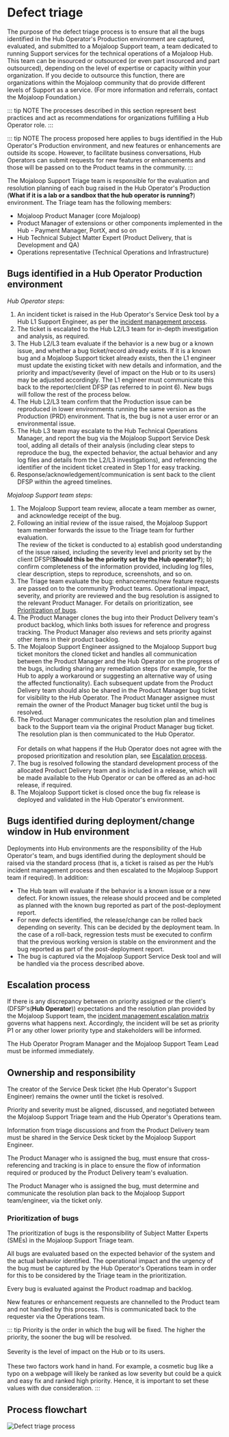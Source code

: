 # Defect triage

The purpose of the defect triage process is to ensure that all the bugs identified in the Hub Operator's Production environment are captured, evaluated, and submitted to a Mojaloop Support team, a team dedicated to running Support services for the technical operations of a Mojaloop Hub. This team can be insourced or outsourced (or even part insourced and part outsourced), depending on the level of expertise or capacity within your organization. If you decide to outsource this function, there are organizations within the Mojaloop community that do provide different levels of Support as a service. (For more information and referrals, contact the Mojaloop Foundation.)

::: tip NOTE 
The processes described in this section represent best practices and act as recommendations for organizations fulfilling a Hub Operator role. 
:::

::: tip NOTE
The process proposed here applies to bugs identified in the Hub Operator's Production environment, and new features or enhancements are outside its scope. However, to facilitate business conversations, Hub Operators can submit requests for new features or enhancements and those will be passed on to the Product teams in the community.
:::

The Mojaloop Support Triage team is responsible for the evaluation and resolution planning of each bug raised in the Hub Operator's Production (**What if it is a lab or a sandbox that the hub operator is running?**) environment. The Triage team has the following members: 

* Mojaloop Product Manager (core Mojaloop)
* Product Manager of extensions or other components implemented in the Hub - Payment Manager, PortX, and so on
* Hub Technical Subject Matter Expert (Product Delivery, that is Development and QA)
* Operations representative (Technical Operations and Infrastructure)

## Bugs identified in a Hub Operator Production environment

*Hub Operator steps:*

1. An incident ticket is raised in the Hub Operator's Service Desk tool by a Hub L1 Support Engineer, as per the [incident management process](incident-management.md).
1. The ticket is escalated to the Hub L2/L3 team for in-depth investigation and analysis, as required.
1. The Hub L2/L3 team evaluate if the behavior is a new bug or a known issue, and whether a bug ticket/record already exists. If it is a known bug and a Mojaloop Support ticket already exists, then the L1 engineer must update the existing ticket with new details and information, and the priority and impact/severity (level of impact on the Hub or to its users) may be adjusted accordingly. The L1 engineer must communicate this back to the reporter/client DFSP (as referred to in point 6). New bugs will follow the rest of the process below.
1. The Hub L2/L3 team confirm that the Production issue can be reproduced in lower environments running the same version as the Production (PRD) environment. That is, the bug is not a user error or an environmental issue.
1. The Hub L3 team may escalate to the Hub Technical Operations Manager, and report the bug via the Mojaloop Support Service Desk tool, adding all details of their analysis (including clear steps to reproduce the bug, the expected behavior, the actual behavior and any log files and details from the L2/L3 investigations), and referencing the identifier of the incident ticket created in Step 1 for easy tracking. 
1. Response/acknowledgement/communication is sent back to the client DFSP within the agreed timelines.

*Mojaloop Support team steps:*

1. The Mojaloop Support team review, allocate a team member as owner, and acknowledge receipt of the bug. 
1. Following an initial review of the issue raised, the Mojaloop Support team member forwards the issue to the Triage team for further evaluation. \
The review of the ticket is conducted to a) establish good understanding of the issue raised, including the severity level and priority set by the client DFSP(**Should this be the priority set by the Hub operator?**); b) confirm completeness of the information provided, including log files, clear description, steps to reproduce, screenshots, and so on. 
1. The Triage team evaluate the bug: enhancements/new feature requests are passed on to the community Product teams. Operational impact, severity, and priority are reviewed and the bug resolution is assigned to the relevant Product Manager. For details on prioritization, see [Prioritization of bugs](#prioritization-of-bugs).
1. The Product Manager clones the bug into their Product Delivery team's product backlog, which links both issues for reference and progress tracking. The Product Manager also reviews and sets priority against other items in their product backlog.
1. The Mojaloop Support Engineer assigned to the Mojaloop Support bug ticket monitors the cloned ticket and handles all communication between the Product Manager and the Hub Operator on the progress of the bugs, including sharing any remediation steps (for example, for the Hub to apply a workaround or suggesting an alternative way of using the affected functionality). Each subsequent update from the Product Delivery team should also be shared in the Product Manager bug ticket for visibility to the Hub Operator. The Product Manager assignee must remain the owner of the Product Manager bug ticket until the bug is resolved.
1. The Product Manager communicates the resolution plan and timelines back to the Support team via the original Product Manager bug ticket. The resolution plan is then communicated to the Hub Operator. \
\
For details on what happens if the Hub Operator does not agree with the proposed prioritization and resolution plan, see [Escalation process](#escalation-process). 
1. The bug is resolved following the standard development process of the allocated Product Delivery team and is included in a release, which will be made available to the Hub Operator or can be offered as an ad-hoc release, if required. 
1. The Mojaloop Support ticket is closed once the bug fix release is deployed and validated in the Hub Operator's environment.

## Bugs identified during deployment/change window in Hub environment

Deployments into Hub environments are the responsibility of the Hub Operator's team, and bugs identified during the deployment should be raised via the standard process (that is, a ticket is raised as per the Hub’s incident management process and then escalated to the Mojaloop Support team if required). In addition: 

* The Hub team will evaluate if the behavior is a known issue or a new defect. For known issues, the release should proceed and be completed as planned with the known bug reported as part of the post-deployment report.
* For new defects identified, the release/change can be rolled back depending on severity. This can be decided by the deployment team. In the case of a roll-back, regression tests must be executed to confirm that the previous working version is stable on the environment and the bug reported as part of the post-deployment report.
* The bug is captured via the Mojaloop Support Service Desk tool and will be handled via the process described above.

## Escalation process

If there is any discrepancy between on priority assigned or the client's (DFSP's(**Hub Operator**)) expectations and the resolution plan provided by the Mojaloop Support team, the [incident management escalation matrix](incident-management-escalation-matrix.md) governs what happens next. Accordingly, the incident will be set as priority P1 or any other lower priority type and stakeholders will be informed.

The Hub Operator Program Manager and the Mojaloop Support Team Lead must be informed immediately.

## Ownership and responsibility

The creator of the Service Desk ticket (the Hub Operator's Support Engineer) remains the owner until the ticket is resolved.

Priority and severity must be aligned, discussed, and negotiated between the Mojaloop Support Triage team and the Hub Operator's Operations team.

Information from triage discussions and from the Product Delivery team must be shared in the Service Desk ticket by the Mojaloop Support Engineer. 

The Product Manager who is assigned the bug, must ensure that cross-referencing and tracking is in place to ensure the flow of information required or produced by the Product Delivery team's evaluation. 

The Product Manager who is assigned the bug, must determine and communicate the resolution plan back to the Mojaloop Support team/engineer, via the ticket only.

### Prioritization of bugs

The prioritization of bugs is the responsibility of Subject Matter Experts (SMEs) in the Mojaloop Support Triage team. 

All bugs are evaluated based on the expected behavior of the system and the actual behavior identified. The operational impact and the urgency of the bug must be captured by the Hub Operator's Operations team in order for this to be considered by the Triage team in the prioritization.

Every bug is evaluated against the Product roadmap and backlog.

New features or enhancement requests are channelled to the Product team and not handled by this process. This is communicated back to the requester via the Operations team.

::: tip
Priority is the order in which the bug will be fixed. The higher the priority, the sooner the bug will be resolved. \
\
Severity is the level of impact on the Hub or to its users. \
\
These two factors work hand in hand. For example, a cosmetic bug like a typo on a webpage will likely be ranked as low severity but could be a quick and easy fix and ranked high priority. Hence, it is important to set these values with due consideration.
:::

## Process flowchart

![Defect triage process](/defect_triage.png)
